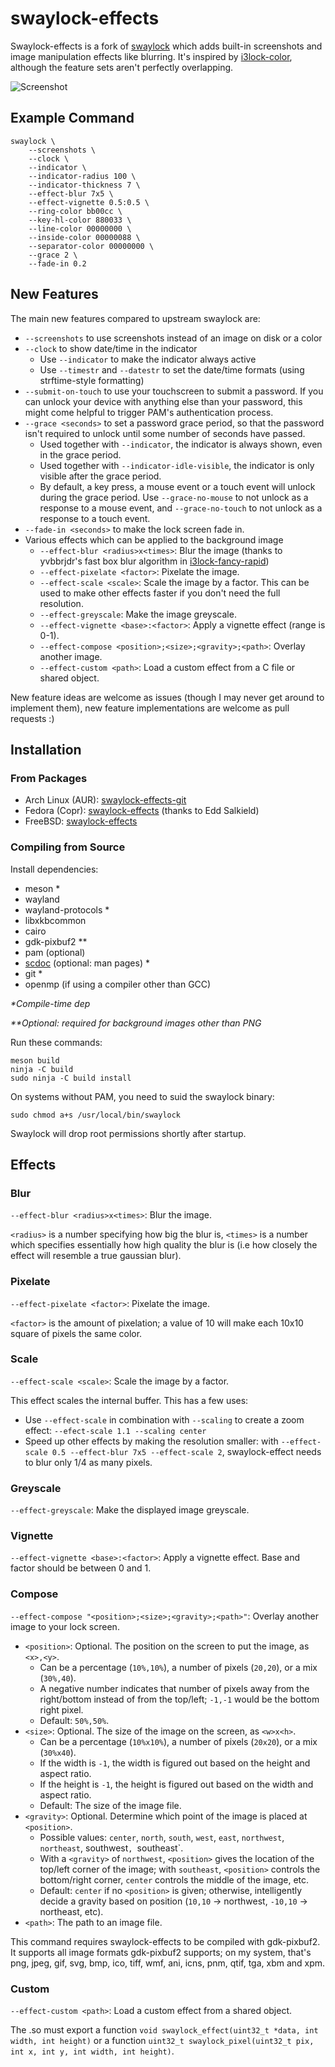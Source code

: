 # swaylock-effects

Swaylock-effects is a fork of [swaylock](https://github.com/swaywm/swaylock)
which adds built-in screenshots and image manipulation effects like blurring.
It's inspired by [i3lock-color](https://github.com/PandorasFox/i3lock-color),
although the feature sets aren't perfectly overlapping.

![Screenshot](https://raw.githubusercontent.com/mortie/swaylock-effects/master/screenshot.png)

## Example Command

	swaylock \
		--screenshots \
		--clock \
		--indicator \
		--indicator-radius 100 \
		--indicator-thickness 7 \
		--effect-blur 7x5 \
		--effect-vignette 0.5:0.5 \
		--ring-color bb00cc \
		--key-hl-color 880033 \
		--line-color 00000000 \
		--inside-color 00000088 \
		--separator-color 00000000 \
		--grace 2 \
		--fade-in 0.2

## New Features

The main new features compared to upstream swaylock are:

* `--screenshots` to use screenshots instead of an image on disk or a color
* `--clock` to show date/time in the indicator
	* Use `--indicator` to make the indicator always active
	* Use `--timestr` and `--datestr` to set the date/time formats
	  (using strftime-style formatting)
* `--submit-on-touch` to use your touchscreen to submit a password.
  If you can unlock your device with anything else than your password,
  this might come helpful to trigger PAM's authentication process.
* `--grace <seconds>` to set a password grace period, so that the password
  isn't required to unlock until some number of seconds have passed.
	* Used together with `--indicator`, the indicator is always shown,
	  even in the grace period.
	* Used together with `--indicator-idle-visible`, the indicator is only
	  visible after the grace period.
	* By default, a key press, a mouse event or a touch event will unlock
	  during the grace period. Use `--grace-no-mouse` to not unlock as a response
	  to a mouse event, and `--grace-no-touch` to not unlock as a response to
	  a touch event.
* `--fade-in <seconds>` to make the lock screen fade in.
* Various effects which can be applied to the background image
	* `--effect-blur <radius>x<times>`: Blur the image (thanks to yvbbrjdr's
	  fast box blur algorithm in
	  [i3lock-fancy-rapid](https://github.com/yvbbrjdr/i3lock-fancy-rapid))
	* `--effect-pixelate <factor>`: Pixelate the image.
	* `--effect-scale <scale>`: Scale the image by a factor. This can be used
	  to make other effects faster if you don't need the full resolution.
	* `--effect-greyscale`: Make the image greyscale.
	* `--effect-vignette <base>:<factor>`: Apply a vignette effect (range is 0-1).
	* `--effect-compose <position>;<size>;<gravity>;<path>`: Overlay another image.
	* `--effect-custom <path>`: Load a custom effect from a C file or shared object.

New feature ideas are welcome as issues (though I may never get around to
implement them), new feature implementations are welcome as pull requests :)

## Installation

### From Packages

* Arch Linux (AUR): [swaylock-effects-git](https://aur.archlinux.org/packages/swaylock-effects-git/)
* Fedora (Copr): [swaylock-effects](https://copr.fedorainfracloud.org/coprs/eddsalkield/swaylock-effects/)
  (thanks to Edd Salkield)
* FreeBSD: [swaylock-effects](https://www.freshports.org/x11/swaylock-effects/)

### Compiling from Source

Install dependencies:

* meson \*
* wayland
* wayland-protocols \*
* libxkbcommon
* cairo
* gdk-pixbuf2 \*\*
* pam (optional)
* [scdoc](https://git.sr.ht/~sircmpwn/scdoc) (optional: man pages) \*
* git \*
* openmp (if using a compiler other than GCC)

_\*Compile-time dep_

_\*\*Optional: required for background images other than PNG_

Run these commands:

	meson build
	ninja -C build
	sudo ninja -C build install

On systems without PAM, you need to suid the swaylock binary:

	sudo chmod a+s /usr/local/bin/swaylock

Swaylock will drop root permissions shortly after startup.

## Effects

### Blur

`--effect-blur <radius>x<times>`: Blur the image.

`<radius>` is a number specifying how big
the blur is, `<times>` is a number which specifies essentially how high quality the blur is
(i.e how closely the effect will resemble a true gaussian blur).

### Pixelate

`--effect-pixelate <factor>`: Pixelate the image.

`<factor>` is the amount of pixelation; a value of 10 will make each 10x10 square of pixels
the same color.

### Scale

`--effect-scale <scale>`: Scale the image by a factor.

This effect scales the internal buffer. This has a few uses:

* Use `--effect-scale` in combination with `--scaling` to create a zoom effect:
  `--efect-scale 1.1 --scaling center`
* Speed up other effects by making the resolution smaller: with
  `--effect-scale 0.5 --effect-blur 7x5 --effect-scale 2`, swaylock-effect needs to blur
  only 1/4 as many pixels.

### Greyscale

`--effect-greyscale`: Make the displayed image greyscale.

### Vignette

`--effect-vignette <base>:<factor>`: Apply a vignette effect.
Base and factor should be between 0 and 1.

### Compose

`--effect-compose "<position>;<size>;<gravity>;<path>"`: Overlay another image to your lock screen.

* `<position>`: Optional. The position on the screen to put the image, as `<x>,<y>`.
	* Can be a percentage (`10%,10%`), a number of pixels (`20,20`), or a mix (`30%,40`).
	* A negative number indicates that number of pixels away from the right/bottom instead of
	  from the top/left; `-1,-1` would be the bottom right pixel.
	* Default: `50%,50%`.
* `<size>`: Optional. The size of the image on the screen, as `<w>x<h>`.
	* Can be a percentage (`10%x10%`), a number of pixels (`20x20`), or a mix (`30%x40`).
	* If the width is `-1`, the width is figured out based on the height and aspect ratio.
	* If the height is `-1`, the height is figured out based on the width and aspect ratio.
	* Default: The size of the image file.
* `<gravity>`: Optional. Determine which point of the image is placed at `<position>`.
	* Possible values: `center`, `north`, `south`, `west`, `east`,
	  `northwest`, `northeast`, southwest`, `southeast`.
	* With a `<gravity>` of `northwest`, `<position>` gives the location of the top/left
	  corner of the image; with `southeast`, `<position>` controls the bottom/right corner,
	  `center` controls the middle of the image, etc.
	* Default: `center` if no `<position>` is given; otherwise, intelligently decide a gravity
	  based on position (`10,10` -> northwest, `-10,10` -> northeast, etc).
* `<path>`: The path to an image file.

This command requires swaylock-effects to be compiled with gdk-pixbuf2.
It supports all image formats gdk-pixbuf2 supports; on my system, that's
png, jpeg, gif, svg, bmp, ico, tiff, wmf, ani, icns, pnm, qtif, tga, xbm and xpm.

### Custom

`--effect-custom <path>`: Load a custom effect from a shared object.

The .so must export a function `void swaylock_effect(uint32_t *data, int width, int height)`
or a function `uint32_t swaylock_pixel(uint32_t pix, int x, int y, int width, int height)`.
